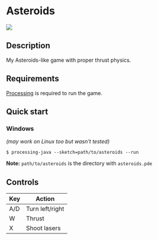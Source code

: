 # Asteroids

![](preview.gif)

## Description
My Asteroids-like game with proper thrust physics.

## Requirements
[Processing](https://processing.org) is required to run the game.

## Quick start
### Windows
*(may work on Linux too but wasn't tested)*
```console
$ processing-java --sketch=path/to/asteroids --run
```
**Note:** `path/to/asteroids` is the directory with `asteroids.pde`

## Controls
|Key|Action|
|---|---|
|A/D|Turn left/right|
|W|Thrust|
|X|Shoot lasers|
